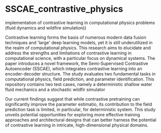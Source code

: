 # SSCAE_contrastive_physics
implementation of contrastive learning in computational physics problems (fluid dynamics and wildfire simulation))


Contrastive learning forms the basis of numerous modern data fusion techniques and 'large' deep learning models, yet it is still underutilized in the realm of computational physics. This research aims to elucidate and address the strengths and limitations of contrastive learning in computational science, with a particular focus on dynamical systems. The paper introduces a novel framework, the Semi-Supervised Contrastive Autoencoder (SSCAE), which integrates contrastive learning into an encoder-decoder structure. The study evaluates two fundamental tasks in computational physics, field prediction, and parameter identification.
This repository contains two test cases, namely a deterministic shallow water fluid mechanics and a stochastic wildfir simulator 

Our current findings suggest that while contrastive pretraining can significantly improve the parameter estimatio, its contribution to the field prediction task is limited, in particular, for deterministic system. This study unveils potential opportunities for exploring more effective training approaches and architectural designs that can better harness the potential of contrastive learning in intricate, high-dimensional physical domains.
